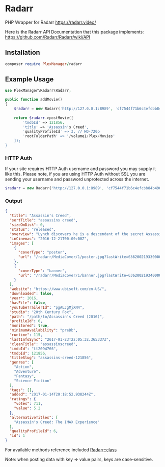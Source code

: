 # Radarr
PHP Wrapper for Radarr https://radarr.video/

Here is the Radarr API Documentation that this package implements: https://github.com/Radarr/Radarr/wiki/API

## Installation
```ruby
composer require PlexManager/radarr
```

## Example Usage
```php
use PlexManager\Radarr\Radarr;
```
```php
public function addMovie()
{
    $radarr = new Radarr('http://127.0.0.1:8989', 'cf7544f71b6c4efcbb84b49011fc965c'); // URL and API Key
    
    return $radarr->postMovie([
        'tmdbId' => 121856,
        'title' => 'Assassin's Creed',
        'qualityProfileId' => 3, // HD-720p
        'rootFolderPath' => '/volume1/Plex/Movies'
    ]);
}
```
### HTTP Auth
If your site requires HTTP Auth username and password you may supply it like this. Please note, if you are using HTTP Auth without SSL you are sending your username and password unprotected across the internet.
```php
$radarr = new Radarr('http://127.0.0.1:8989', 'cf7544f71b6c4efcbb84b49011fc965c', 'my-username', 'my-password');
```

### Output
```json
{
  "title": "Assassin's Creed",
  "sortTitle": "assassins creed",
  "sizeOnDisk": 0,
  "status": "released",
  "overview": "Lynch discovers he is a descendant of the secret Assassins society through unlocked genetic memories that allow him to relive the adventures of his ancestor, Aguilar, in 15th Century Spain. After gaining incredible knowledge and skills he’s poised to take on the oppressive Knights Templar in the present day.",
  "inCinemas": "2016-12-21T00:00:00Z",
  "images": [
    {
      "coverType": "poster",
      "url": "/radarr/MediaCover/1/poster.jpg?lastWrite=636200219330000000"
    },
    {
      "coverType": "banner",
      "url": "/radarr/MediaCover/1/banner.jpg?lastWrite=636200219340000000"
    }
  ],
  "website": "https://www.ubisoft.com/en-US/",
  "downloaded": false,
  "year": 2016,
  "hasFile": false,
  "youTubeTrailerId": "pgALJgMjXN4",
  "studio": "20th Century Fox",
  "path": "/path/to/Assassin's Creed (2016)",
  "profileId": 6,
  "monitored": true,
  "minimumAvailability": "preDb",
  "runtime": 115,
  "lastInfoSync": "2017-01-23T22:05:32.365337Z",
  "cleanTitle": "assassinscreed",
  "imdbId": "tt2094766",
  "tmdbId": 121856,
  "titleSlug": "assassins-creed-121856",
  "genres": [
    "Action",
    "Adventure",
    "Fantasy",
    "Science Fiction"
  ],
  "tags": [],
  "added": "2017-01-14T20:18:52.938244Z",
  "ratings": {
    "votes": 711,
    "value": 5.2
  },
  "alternativeTitles": [
    "Assassin's Creed: The IMAX Experience"
  ],
  "qualityProfileId": 6,
  "id": 1
}
```

For available methods reference included [Radarr::class](src/Radarr.php)

Note: when posting data with key => value pairs, keys are case-sensitive.
